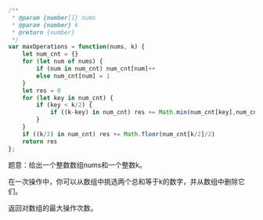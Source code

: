 ```javascript
/**
 * @param {number[]} nums
 * @param {number} k
 * @return {number}
 */
var maxOperations = function(nums, k) {
    let num_cnt = {}
    for (let num of nums) {
        if (num in num_cnt) num_cnt[num]++
        else num_cnt[num] = 1
    }
    let res = 0
    for (let key in num_cnt) {
        if (key < k/2) {
            if ((k-key) in num_cnt) res += Math.min(num_cnt[key],num_cnt[k-key])
        }
    }
    if ((k/2) in num_cnt) res += Math.floor(num_cnt[k/2]/2)
    return res
};
```

题意：给出一个整数数组nums和一个整数k。

在一次操作中，你可以从数组中挑选两个总和等于k的数字，并从数组中删除它们。

返回对数组的最大操作次数。